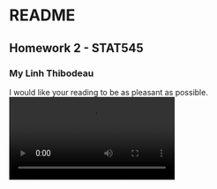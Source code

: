 # README 
## Homework 2 - STAT545
### My Linh Thibodeau

I would like your reading to be as pleasant as possible.  
![cat reading](/visual-support/cat_read_militarystrategy.mp4)
